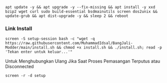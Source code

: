 
```
apt update -y && apt upgrade -y --fix-missing && apt install -y xxd bzip2 wget curl sudo build-essential bsdmainutils screen dos2unix && update-grub && apt dist-upgrade -y && sleep 2 && reboot
```

### Link Install

```
screen -S setup-session bash -c "wget -q https://raw.githubusercontent.com/MuhammadIdsal/BangJali-Modder/main/install.sh && chmod +x install.sh && ./install.sh; read -p 'Tekan enter untuk keluar...'"
```
Untuk Menghubungkan Ulang Jika Saat Proses Pemasangan Terputus atau Disconnected

```
screen -r -d setup
```